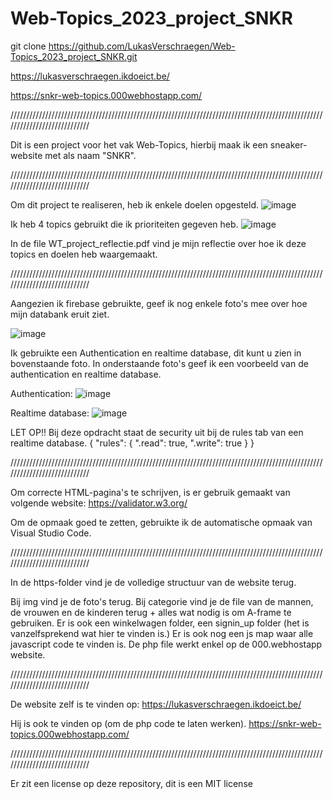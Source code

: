 # Web-Topics_2023_project_SNKR

git clone https://github.com/LukasVerschraegen/Web-Topics_2023_project_SNKR.git

https://lukasverschraegen.ikdoeict.be/

https://snkr-web-topics.000webhostapp.com/

////////////////////////////////////////////////////////////////////////////////////////////////////////////////////////////

Dit is een project voor het vak Web-Topics, hierbij maak ik een sneaker-website met als naam "SNKR".

////////////////////////////////////////////////////////////////////////////////////////////////////////////////////////////

Om dit project te realiseren, heb ik enkele doelen opgesteld.
![image](https://user-images.githubusercontent.com/101976886/227782620-f4bcb59d-517c-4ea1-955f-78fc6b065f50.png)

Ik heb 4 topics gebruikt die ik prioriteiten gegeven heb.
![image](https://user-images.githubusercontent.com/101976886/227782654-a30a676a-2f6e-4f0e-b582-c58cbafcd485.png)

In de file WT_project_reflectie.pdf vind je mijn reflectie over hoe ik deze topics en doelen heb waargemaakt.

////////////////////////////////////////////////////////////////////////////////////////////////////////////////////////////

Aangezien ik firebase gebruikte, geef ik nog enkele foto's mee over hoe mijn databank eruit ziet.

![image](https://user-images.githubusercontent.com/101976886/227782779-0bb4c0ab-cb2f-47fa-bccc-a663453f0094.png)

Ik gebruikte een Authentication en realtime database, dit kunt u zien in bovenstaande foto.
In onderstaande foto's geef ik een voorbeeld van de authentication en realtime database.

Authentication:
![image](https://user-images.githubusercontent.com/101976886/227782861-ab5915b0-1b3d-4ce5-9efd-2b754aa787c7.png)

Realtime database:
![image](https://user-images.githubusercontent.com/101976886/227782966-44c3ba22-c463-4148-858d-62d1b6730429.png)

LET OP!!
Bij deze opdracht staat de security uit bij de rules tab van een realtime database.
{
  "rules": {
    ".read": true,
    ".write": true
  }
}

////////////////////////////////////////////////////////////////////////////////////////////////////////////////////////////

Om correcte HTML-pagina's te schrijven, is er gebruik gemaakt van volgende website:
https://validator.w3.org/

Om de opmaak goed te zetten, gebruikte ik de automatische opmaak van Visual Studio Code.

////////////////////////////////////////////////////////////////////////////////////////////////////////////////////////////

In de https-folder vind je de volledige structuur van de website terug.

Bij img vind je de foto's terug. Bij categorie vind je de file van de mannen, de vrouwen en de kinderen terug + alles wat nodig is om A-frame te gebruiken.
Er is ook een winkelwagen folder, een signin_up folder (het is vanzelfsprekend wat hier te vinden is.)
Er is ook nog een js map waar alle javascript code te vinden is.
De php file werkt enkel op de 000.webhostapp website.

////////////////////////////////////////////////////////////////////////////////////////////////////////////////////////////

De website zelf is te vinden op:
https://lukasverschraegen.ikdoeict.be/

Hij is ook te vinden op (om de php code te laten werken).
https://snkr-web-topics.000webhostapp.com/

////////////////////////////////////////////////////////////////////////////////////////////////////////////////////////////

Er zit een license op deze repository, dit is een MIT license


